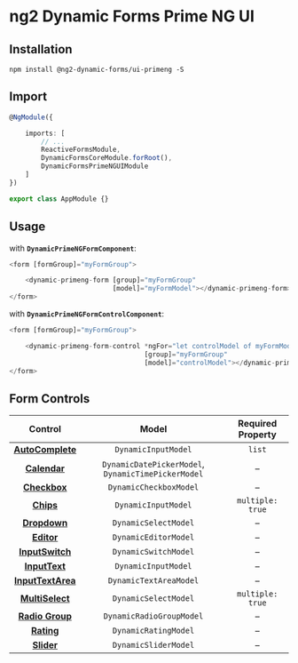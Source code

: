 # ng2 Dynamic Forms Prime NG UI

## Installation
```
npm install @ng2-dynamic-forms/ui-primeng -S
```

## Import
```ts
@NgModule({

    imports: [
        // ...
        ReactiveFormsModule,
        DynamicFormsCoreModule.forRoot(),
        DynamicFormsPrimeNGUIModule
    ]
})

export class AppModule {}
```

## Usage

with **`DynamicPrimeNGFormComponent`**:
```ts
<form [formGroup]="myFormGroup">

    <dynamic-primeng-form [group]="myFormGroup"
                          [model]="myFormModel"></dynamic-primeng-form>
</form>
```

with **`DynamicPrimeNGFormControlComponent`**:
```ts
<form [formGroup]="myFormGroup">

    <dynamic-primeng-form-control *ngFor="let controlModel of myFormModel"
                                  [group]="myFormGroup"
                                  [model]="controlModel"></dynamic-primeng-form-control>
</form>
```
## Form Controls

|                                 Control                                 	|                        Model                       	| Required Property 	|
|:-----------------------------------------------------------------------:	|:--------------------------------------------------:	|:-----------------:	|
|  **[AutoComplete](https://www.primefaces.org/primeng/#/autocomplete)**  	| `DynamicInputModel`                                	|       `list`      	|
|      **[Calendar](https://www.primefaces.org/primeng/#/calendar)**      	| `DynamicDatePickerModel`, `DynamicTimePickerModel` 	|         –         	|
|      **[Checkbox](https://www.primefaces.org/primeng/#/checkbox)**      	| `DynamicCheckboxModel`                             	|         –         	|
|         **[Chips](https://www.primefaces.org/primeng/#/chips)**         	| `DynamicInputModel`                                	|  `multiple: true` 	|
|      **[Dropdown](https://www.primefaces.org/primeng/#/dropdown)**      	| `DynamicSelectModel`                               	|         –         	|
|        **[Editor](https://www.primefaces.org/primeng/#/editor)**        	| `DynamicEditorModel`                               	|         –         	|
|   **[InputSwitch](https://www.primefaces.org/primeng/#/inputswitch)**   	| `DynamicSwitchModel`                               	|         –         	|
|     **[InputText](https://www.primefaces.org/primeng/#/inputtext)**     	| `DynamicInputModel`                                	|         –         	|
| **[InputTextArea](https://www.primefaces.org/primeng/#/inputtextarea)** 	| `DynamicTextAreaModel`                             	|         –         	|
|   **[MultiSelect](https://www.primefaces.org/primeng/#/multiselect)**   	| `DynamicSelectModel`                               	|  `multiple: true` 	|
|   **[Radio Group](https://www.primefaces.org/primeng/#/radiobutton)**   	| `DynamicRadioGroupModel`                           	|         –         	|
|        **[Rating](https://www.primefaces.org/primeng/#/rating)**        	| `DynamicRatingModel`                               	|         –         	|
|        **[Slider](https://www.primefaces.org/primeng/#/slider)**        	| `DynamicSliderModel`                               	|         –         	|
